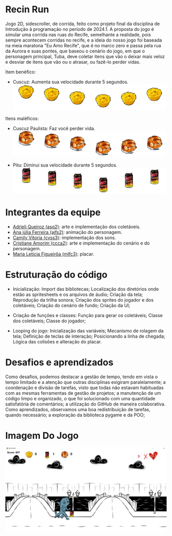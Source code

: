 # Recin Run
Jogo 2D, sidescroller, de corrida, feito como projeto final da disciplina de Introdução à programação no período de 2024.1. A proposta do jogo é simular uma corrida nas ruas do Recife, semelhante a realidade, pois sempre acontecem corridas no recife, e a ideia do nosso jogo foi baseada na meia maratona "Eu Amo Recife", que é no marco zero e passa pela rua da Aurora e suas pontes, que baseou o cenário do jogo, em que o personagem principal, Tuba, deve coletar itens que vão o deixar mais veloz e desviar de itens que vão ou o atrasar, ou fazê-lo perder vidas.

Item benéfico: 
- Cuscuz: Aumenta sua velocidade durante 5 segundos.
![Cuscuz](https://github.com/CrisCCAmorim/ProjetoFinal-IP/blob/main/imagens/coletaveis/cuscuz_animacao.png?raw=true)

Itens maléficos: 
- Cuscuz Paulista: Faz você perder vida.
![Cuscuz Paulista](https://github.com/CrisCCAmorim/ProjetoFinal-IP/blob/main/imagens/coletaveis/cuscuzpaulista_animacao.png?raw=true)

- Pitu: Diminui sua velocidade durante 5 segundos.
![Pitu](https://github.com/CrisCCAmorim/ProjetoFinal-IP/blob/main/imagens/coletaveis/pitu_animacao.png?raw=true)

# Integrantes da equipe
- [Adrieli Queiroz (asq2)](https://github.com/adriqueirozz): arte e implementação dos coletáveis.
- [Ana júlia Ferreira (ajfs2)](https://github.com/jujubsfs): animação do personagem.
- [Camily Vitoria (cvss3)](https://github.com/CamilySaraiva): implementação dos sons.
- [Cristiane Amorim (ccca2)](https://github.com/CrisCCAmorim): arte e implementação do cenário e do personagem.
- [Maria Letícia Figueirôa (mlfc3)](https://github.com/LetsSI): placar.

# Estruturação do código
- Inicialização:
Import das bibliotecas;
Localização dos diretórios onde estão as spritesheets e os arquivos de áudio;
Criação da tela;
Reprodução da trilha sonora;
Criação dos sprites do jogador e dos coletáveis;
Criação do cenário de fundo;
Criação da UI;

- Criação de funções e classes:
Função para gerar os coletáveis;
Classe dos coletáveis;
Classe do jogador;

- Looping do jogo:
Inicialização das variáveis;
Mecanismo de rolagem da tela;
Definição de teclas de interação;
Posicionando a linha de chegada;
Lógica das colisões e alteração do placar.

# Desafios e aprendizados
Como desafios, podemos destacar a gestão de tempo, tendo em vista o tempo limitado e a atenção que outras disciplinas exigiram paralelamente; a coordenação e divisão de tarefas, visto que todas não estavam habituadas com as mesmas ferramentas de gestão de projetos; a manutenção de um código limpo e organizado, o que foi solucionado com uma quantidade satisfatória de comentários; a utilização do GitHub de maneira colaborativa.
Como aprendizados, observamos uma boa redistribuição de tarefas, quando necessário; a exploração da biblioteca pygame e da POO;

# Imagem Do Jogo
![Jogo](https://github.com/CrisCCAmorim/ProjetoFinal-IP/blob/main/imagens/ccb300f2-398f-4778-9145-d62b5d8cf3c3.jpg)
